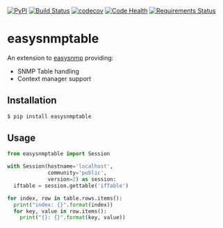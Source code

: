 [![PyPI](https://img.shields.io/pypi/v/easysnmptable.svg)](https://pypi.python.org/pypi/easysnmptable)
[![Build Status](https://travis-ci.org/wolcomm/easysnmptable.svg?branch=master)](https://travis-ci.org/wolcomm/easysnmptable)
[![codecov](https://codecov.io/gh/wolcomm/easysnmptable/branch/master/graph/badge.svg)](https://codecov.io/gh/wolcomm/easysnmptable)
[![Code Health](https://landscape.io/github/wolcomm/easysnmptable/master/landscape.svg?style=flat)](https://landscape.io/github/wolcomm/easysnmptable/master)
[![Requirements Status](https://requires.io/github/wolcomm/easysnmptable/requirements.svg?branch=master)](https://requires.io/github/wolcomm/easysnmptable/requirements/?branch=master)

# easysnmptable

An extension to [easysnmp](https://github.com/kamakazikamikaze/easysnmp) providing:
- SNMP Table handling
- Context manager support

## Installation

```bash
$ pip install easysnmptable
```

## Usage

```python
from easysnmptable import Session

with Session(hostname='localhost',
             community='public',
             version=2) as session:
  iftable = session.gettable('ifTable')

for index, row in table.rows.items():
  print("index: {}".format(index))
  for key, value in row.items():
    print("{}: {}".format(key, value))
```
